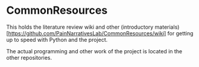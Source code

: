 CommonResources
===============

This holds the literature review wiki and other (introductory materials)[https://github.com/PainNarrativesLab/CommonResources/wiki] for getting up to speed with Python and the project.

The actual programming and other work of the project is located in the other repositories.
